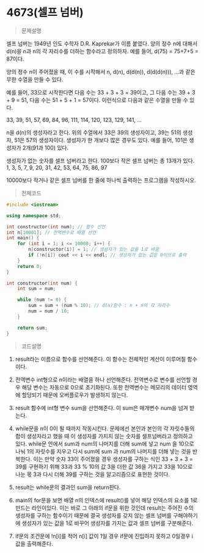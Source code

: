 # 4673(셀프 넘버)

> 문제설명

셀프 넘버는 1949년 인도 수학자 D.R. Kaprekar가 이름 붙였다. 양의 정수 n에 대해서 d(n)을 n과 n의 각 자리수를 더하는 함수라고 정의하자. 예를 들어, d(75) = 75+7+5 = 87이다.

양의 정수 n이 주어졌을 때, 이 수를 시작해서 n, d(n), d(d(n)), d(d(d(n))), ...과 같은 무한 수열을 만들 수 있다. 

예를 들어, 33으로 시작한다면 다음 수는 33 + 3 + 3 = 39이고, 그 다음 수는 39 + 3 + 9 = 51, 다음 수는 51 + 5 + 1 = 57이다. 이런식으로 다음과 같은 수열을 만들 수 있다.

33, 39, 51, 57, 69, 84, 96, 111, 114, 120, 123, 129, 141, ...

n을 d(n)의 생성자라고 한다. 위의 수열에서 33은 39의 생성자이고, 39는 51의 생성자, 51은 57의 생성자이다. 생성자가 한 개보다 많은 경우도 있다. 예를 들어, 101은 생성자가 2개(91과 100) 있다. 

생성자가 없는 숫자를 셀프 넘버라고 한다. 100보다 작은 셀프 넘버는 총 13개가 있다. 1, 3, 5, 7, 9, 20, 31, 42, 53, 64, 75, 86, 97

10000보다 작거나 같은 셀프 넘버를 한 줄에 하나씩 출력하는 프로그램을 작성하시오.

> 전체코드

```c++
#include <iostream>

using namespace std;

int constructor(int num); // 함수 선언
int n[10001]; // 전역변수로 배열 선언
int main() {
	for (int i = 1; i <= 10000; i++) {
		n[constructor(i)] = 1; // 생성자가 있는 값을 1로 바꿈
		if (!n[i]) cout << i << endl; // 생성자가 없는 값은 0이므로 출력
	}
	return 0;
}

int constructor(int num) {
	int sum = num;

	while (num != 0) {
		sum = sum + (num % 10); // d(n)함수 : n + n의 각 자리수
		num = num / 10;
	}

	return sum;
}
```

> 코드설명

1. result라는 이름으로 함수를 선언해준다. 이 함수는 전체적인 계산이 이루어질 함수이다.

2. 전역변수 int형으로 n이라는 배열을 하나 선언해준다. 전역변수로 변수를 선언할 경우 해당 변수는 자동으로 0으로 초기화된다. 또한 전역변수는 메모리의 데이터 영역에 할당되기 때문에 오버플로우가 발생하지 않는다.

3. result 함수에 int형 변수 sum을 선언해준다. 이 sum은 매개변수 num을 넘겨 받는다.

4. while문을 n이 0이 될 때까지 작동시킨다. 문제에선 본인과 본인의 각 자릿수들의 합이 생성자라고 했을 때 이 생성자를 가지지 않는 숫자를 셀프넘버라고 정의하고 있다. while문 안에서 sum과 num의 나머지를 더해  sum에 넣고 num 을 10으로 나눠 1의 자릿수를 지우고 다시 sum에 sum 과 num의 나머지를 더해 넣는 것을 반복한다. 이는 만약 숫자 33이 주어졌을 경우 생성자를 구하는 식인 33 + 3 + 3 = 39를 구현하기 위해 33과 33 % 10의 값 3을 더한 값 36을 가지고 33을 10으로 나눈 몫 3과 다시 더해 39를 구하는 것을 알고리즘으로 표현한 것이다.

5. result는 while문의 결과인 sum을 return한다.

6. main의 for문을 보면 배열 n의 인덱스에 result()를 넣어 해당 인덱스의 요소를 1로 만드는 라인이있다. 이는 바로 그 아래의 if문을 위한 것인데 result는 주어진 수의 생성자를 구하는 함수이기 때문에 결국 생성자를 갖지 않는 셀프 넘버를 구해야하기에 생성자가 있는 값을 1로 바꾸어  생성자를 가지는 값과 셀프 넘버를 구분해준다.

7. if문의 조건문에 !n[i]를 적어 n[i] 값이 1일 경우 if문에 진입하지 못하고 0일경우 i 값을 출력해준다.

   ​
